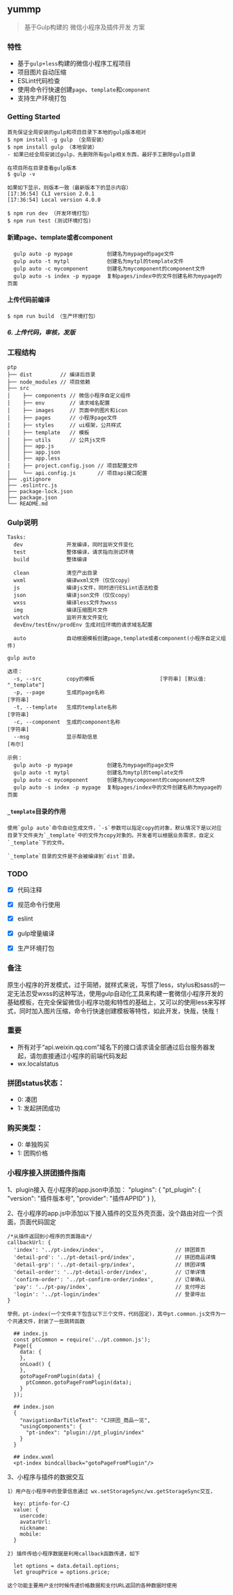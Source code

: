 ## yummp
>基于Gulp构建的 微信小程序及插件开发 方案

### 特性

+ 基于`gulp+less`构建的微信小程序工程项目
+ 项目图片自动压缩
+ ESLint代码检查
+ 使用命令行快速创建`page`、`template`和`component`
+ 支持生产环境打包

### Getting Started

```
首先保证全局安装的gulp和项目目录下本地的gulp版本相对
$ npm install -g gulp （全局安装）
$ npm install gulp （本地安装）
- 如果已经全局安装过gulp，先删除所有gulp相关东西，最好手工删除gulp目录

在项目所在目录查看gulp版本
$ gulp -v

如果如下显示，则版本一致（最新版本下的显示内容）
[17:36:54] CLI version 2.0.1
[17:36:54] Local version 4.0.0

```

```
$ npm run dev （开发环境打包）
$ npm run test (测试环境打包)
```

#### 新建page、template或者component
```
  gulp auto -p mypage           创建名为mypage的page文件
  gulp auto -t mytpl            创建名为mytpl的template文件
  gulp auto -c mycomponent      创建名为mycomponent的component文件
  gulp auto -s index -p mypage  复制pages/index中的文件创建名称为mypage的页面
```
#### 上传代码前编译
```
$ npm run build （生产环境打包）
```
##### 6. 上传代码，审核，发版

### 工程结构
```
ptp
├── dist         // 编译后目录
├── node_modules // 项目依赖
├── src 
│    ├── components // 微信小程序自定义组件
│    ├── env        // 请求域名配置
│    ├── images     // 页面中的图片和icon
│    ├── pages      // 小程序page文件
│    ├── styles     // ui框架，公共样式
│    ├── template   // 模板
│    ├── utils      // 公共js文件
│    ├── app.js
│    ├── app.json
│    ├── app.less
│    ├── project.config.json // 项目配置文件
│    └── api.config.js       // 项目api接口配置
├── .gitignore
├── .eslintrc.js
├── package-lock.json
├── package.json
└── README.md

```

### Gulp说明

```
Tasks:
  dev              开发编译，同时监听文件变化
  test             整体编译，请求指向测试环境
  build            整体编译

  clean            清空产出目录
  wxml             编译wxml文件（仅仅copy）
  js               编译js文件，同时进行ESLint语法检查
  json             编译json文件（仅仅copy）
  wxss             编译less文件为wxss
  img              编译压缩图片文件
  watch            监听开发文件变化
  devEnv/testEnv/prodEnv 生成对应环境的请求域名配置

  auto             自动根据模板创建page,template或者component(小程序自定义组件)

gulp auto 

选项：
  -s, --src        copy的模板                     [字符串] [默认值: "_template"]
  -p, --page       生成的page名称                                       [字符串]
  -t, --template   生成的template名称                                   [字符串]
  -c, --component  生成的component名称                                  [字符串]
  --msg            显示帮助信息                                           [布尔]

示例：
  gulp auto -p mypage           创建名为mypage的page文件
  gulp auto -t mytpl            创建名为mytpl的template文件
  gulp auto -c mycomponent      创建名为mycomponent的component文件
  gulp auto -s index -p mypage  复制pages/index中的文件创建名称为mypage的页面
```

#### `_template`目录的作用
```
使用`gulp auto`命令自动生成文件，`-s`参数可以指定copy的对象，默认情况下是以对应目录下文件夹为`_template`中的文件为copy对象的。开发者可以根据业务需求，自定义`_template`下的文件。

`_template`目录的文件是不会被编译到`dist`目录。
```


### TODO
- [x] 代码注释
- [x] 规范命令行使用
- [x] eslint
- [x] gulp增量编译
- [x] 生产环境打包


### 备注
原生小程序的开发模式，过于简陋，就样式来说，写惯了less，stylus和sass的一定无法忍受wxss的这种写法，使用gulp自动化工具来构建一套微信小程序开发的基础模板，在完全保留微信小程序功能和特性的基础上，又可以的使用less来写样式，同时加入图片压缩，命令行快速创建模板等特性，如此开发，快哉，快哉！

### 重要
- 所有对于“api.weixin.qq.com”域名下的接口请求请全部通过后台服务器发起，请勿直接通过小程序的前端代码发起
- wx.localstatus

### 拼团status状态：
  - 0: 凑团
  - 1: 发起拼团成功

### 购买类型：
  - 0: 单独购买
  - 1: 团购价格


### 小程序接入拼团插件指南

  1、plugin接入
    在小程序的app.json中添加：
    "plugins": {
      "pt_plugin": {
        "version": "插件版本号",
        "provider": "插件APPID"
      }
    },

  2、在小程序的app.js中添加以下接入插件的交互外壳页面，没个路由对应一个页面，页面代码固定
    
    /*从插件返回到小程序的页面路由*/
    callbackUrl: {
      'index': '../pt-index/index',                       // 拼团首页
      'detail-prd': '../pt-detail-prd/index',             // 拼团商品详情
      'detail-grp': '../pt-detail-grp/index',             // 拼团详情
      'detail-order': '../pt-detail-order/index',         // 订单详情
      'confirm-order': '../pt-confirm-order/index',       // 订单确认
      'pay': '../pt-pay/index',                           // 支付呼出
      'login': '../pt-login/index'                        // 登录呼出
    }

    举例，pt-index(一个文件夹下包含以下三个文件，代码固定)，其中pt.common.js文件为一个共通文件，封装了一些跳转函数

      ## index.js
      const ptCommon = require('../pt.common.js');
      Page({
        data: {
        },
        onLoad() {
        },
        gotoPageFromPlugin(data) {
          ptCommon.gotoPageFromPlugin(data);
        }
      });

      ## index.json
      {
        "navigationBarTitleText": "CJ拼团_商品一览",
        "usingComponents": {
          "pt-index": "plugin://pt_plugin/index"
        }
      }

      ## index.wxml
      <pt-index bindcallback="gotoPageFromPlugin"/>

  3、小程序与插件的数据交互

    1）用户在小程序中的登录信息通过 wx.setStorageSync/wx.getStorageSync交互，

      key: ptinfo-for-CJ
      value: {
        usercode:
        avatarUrl:
        nickname:
        mobile:
      }
    
    2) 插件传给小程序数据是利用callback函数传递，如下

      let options = data.detail.options;
      let groupPrice = options.price;
    
    这个功能主要用户支付时候传递价格数据和支付URL返回的各种数据时使用


